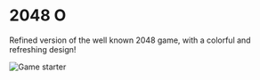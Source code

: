 # 2048 O

Refined version of the well known 2048 game, with a colorful and refreshing design!

![Game starter](http://i.imgur.com/b3L2CL0.png)
